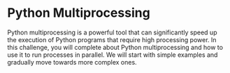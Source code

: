 # Python Multiprocessing


Python multiprocessing is a powerful tool that can significantly speed up the execution of Python programs that require high processing power. In this challenge, you will complete about Python multiprocessing and how to use it to run processes in parallel. We will start with simple examples and gradually move towards more complex ones.